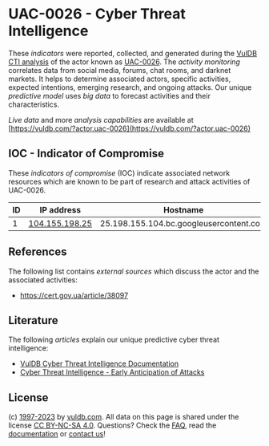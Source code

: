 # UAC-0026 - Cyber Threat Intelligence

These _indicators_ were reported, collected, and generated during the [VulDB CTI analysis](https://vuldb.com/?kb.cti) of the actor known as [UAC-0026](https://vuldb.com/?actor.uac-0026). The _activity monitoring_ correlates data from social media, forums, chat rooms, and darknet markets. It helps to determine associated actors, specific activities, expected intentions, emerging research, and ongoing attacks. Our unique _predictive model_ uses _big data_ to forecast activities and their characteristics.

_Live data_ and more _analysis capabilities_ are available at [https://vuldb.com/?actor.uac-0026](https://vuldb.com/?actor.uac-0026)

## IOC - Indicator of Compromise

These _indicators of compromise_ (IOC) indicate associated network resources which are known to be part of research and attack activities of UAC-0026.

ID | IP address | Hostname | Campaign | Confidence
-- | ---------- | -------- | -------- | ----------
1 | [104.155.198.25](https://vuldb.com/?ip.104.155.198.25) | 25.198.155.104.bc.googleusercontent.com | - | Medium

## References

The following list contains _external sources_ which discuss the actor and the associated activities:

* https://cert.gov.ua/article/38097

## Literature

The following _articles_ explain our unique predictive cyber threat intelligence:

* [VulDB Cyber Threat Intelligence Documentation](https://vuldb.com/?kb.cti)
* [Cyber Threat Intelligence - Early Anticipation of Attacks](https://www.scip.ch/en/?labs.20201022)

## License

(c) [1997-2023](https://vuldb.com/?kb.changelog) by [vuldb.com](https://vuldb.com/?kb.about). All data on this page is shared under the license [CC BY-NC-SA 4.0](https://creativecommons.org/licenses/by-nc-sa/4.0/). Questions? Check the [FAQ](https://vuldb.com/?kb.faq), read the [documentation](https://vuldb.com/?kb) or [contact us](https://vuldb.com/?contact)!
